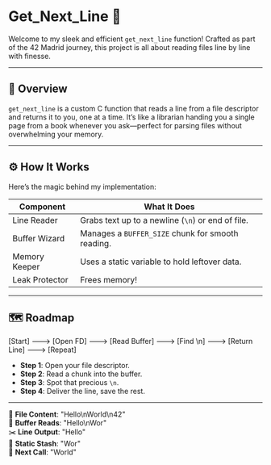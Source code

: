 # Get_Next_Line 📜

Welcome to my sleek and efficient `get_next_line` function! Crafted as part of the 42 Madrid journey, this project is all about reading files line by line with finesse.

---

## 🌟 Overview

`get_next_line` is a custom C function that reads a line from a file descriptor and returns it to you, one at a time. It’s like a librarian handing you a single page from a book whenever you ask—perfect for parsing files without overwhelming your memory.

---

## ⚙️ How It Works

Here’s the magic behind my implementation:

| Component       | What It Does                                          |
|-----------------|-------------------------------------------------------|
| Line Reader     | Grabs text up to a newline (`\n`) or end of file.     |
| Buffer Wizard   | Manages a `BUFFER_SIZE` chunk for smooth reading.     |
| Memory Keeper   | Uses a static variable to hold leftover data.         |
| Leak Protector  | Frees memory!                |

---

## 🗺️ Roadmap

[Start] ---> [Open FD] ---> [Read Buffer] ---> [Find \n] ---> [Return Line] ---> [Repeat]

- **Step 1**: Open your file descriptor.
- **Step 2**: Read a chunk into the buffer.
- **Step 3**: Spot that precious `\n`.
- **Step 4**: Deliver the line, save the rest.

---
📂 **File Content**: "Hello\nWorld\n42"<br>
📖 **Buffer Reads**: "Hello\nWor"<br>
✂️ **Line Output**: "Hello"<br>
💾 **Static Stash**: "Wor"<br>
🔄 **Next Call**: "World"
